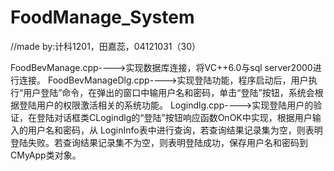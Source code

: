 # FoodManage_System

//made by:计科1201，田嘉蕊，04121031（30）

FoodBevManage.cpp---->实现数据库连接，将VC++6.0与sql server2000进行连接。
FoodBevManageDlg.cpp---->实现登陆功能，程序启动后，用户执行“用户登陆”命令，在弹出的窗口中输用户名和密码，单击“登陆”按钮，系统会根据登陆用户的权限激活相关的系统功能。
Logindlg.cpp---->实现登陆用户的验证，在登陆对话框类CLogindlg的“登陆”按钮响应函数OnOK中实现，根据用户输入的用户名和密码，从
LoginInfo表中进行查询，若查询结果记录集为空，则表明登陆失败。若查询结果记录集不为空，则表明登陆成功，保存用户名和密码到CMyApp类对象。
